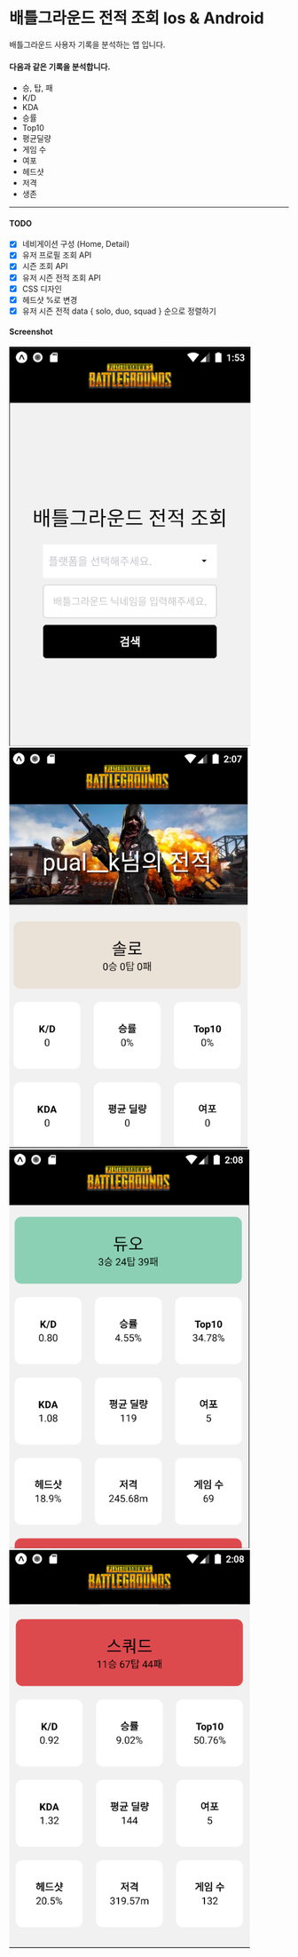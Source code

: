 # 배틀그라운드 전적 조회 Ios & Android

배틀그라운드 사용자 기록을 분석하는 앱 입니다.

#### 다음과 같은 기록을 분석합니다.

* 승, 탑, 패
* K/D
* KDA
* 승률
* Top10
* 평균딜량
* 게임 수
* 여포
* 헤드샷
* 저격
* 생존

---

#### TODO
* [x] 네비게이션 구성 (Home, Detail)
* [x] 유저 프로필 조회 API
* [x] 시즌 조회 API
* [x] 유저 시즌 전적 조회 API
* [x] CSS 디자인
* [x] 헤드샷 %로 변경
* [x] 유저 시즌 전적 data { solo, duo, squad } 순으로 정렬하기

#### Screenshot

![screensh](./Screenshot_home.png) ![screensh](./Screenshot_detail1.png)
<br>
![screensh](./Screenshot_detail2.png) ![screensh](./Screenshot_detail3.png)